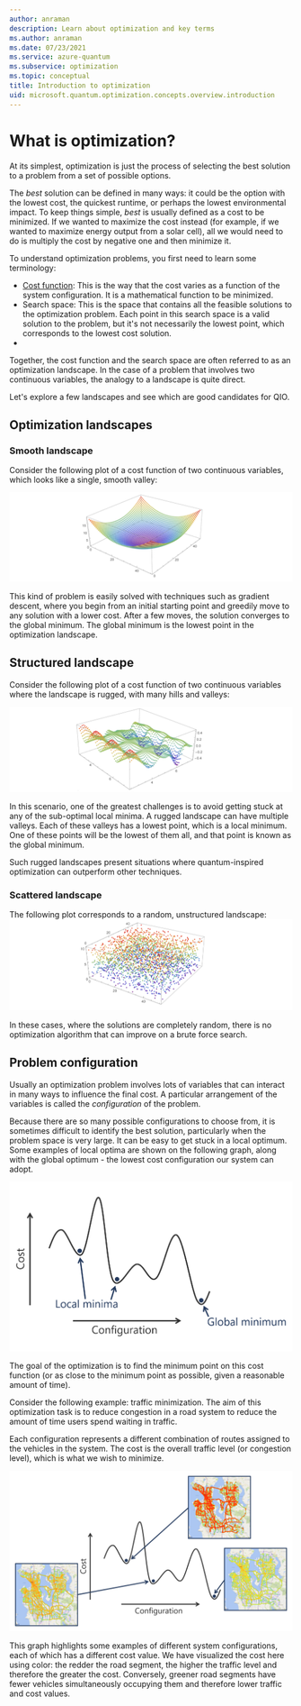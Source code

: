 ```yaml
---
author: anraman
description: Learn about optimization and key terms
ms.author: anraman
ms.date: 07/23/2021
ms.service: azure-quantum
ms.subservice: optimization
ms.topic: conceptual
title: Introduction to optimization
uid: microsoft.quantum.optimization.concepts.overview.introduction
---
```


# What is optimization?

At its simplest, optimization is just the process of selecting the best solution to a problem from a set of possible options.

The *best* solution can be defined in many ways: it could be the option with the lowest cost, the quickest runtime, or perhaps the lowest environmental impact. To keep things simple, *best* is usually defined as a cost to be minimized. If we wanted to maximize the cost instead (for example, if we wanted to maximize energy output from a solar cell), all we would need to do is multiply the cost by negative one and then minimize it.

To understand optimization problems, you first need to learn some terminology:

- [Cost function](xref:microsoft.quantum.optimization.concepts.overview.key-concepts): This is the way that the cost varies as a function of the system configuration. It is a mathematical function to be minimized. 
- Search space: This is the space that contains all the feasible solutions to the optimization problem. Each point in this search space is a valid solution to the problem, but it's not necessarily the lowest point, which corresponds to the lowest cost solution.
- 
Together, the cost function and the search space are often referred to as an optimization landscape. In the case of a problem that involves two continuous variables, the analogy to a landscape is quite direct.

Let's explore a few landscapes and see which are good candidates for QIO.

## Optimization landscapes

### Smooth landscape
Consider the following plot of a cost function of two continuous variables, which looks like a single, smooth valley:

![Smooth landspace](./media/smooth-landscape.png)

This kind of problem is easily solved with techniques such as gradient descent, where you begin from an initial starting point and greedily move to any solution with a lower cost. After a few moves, the solution converges to the global minimum. The global minimum is the lowest point in the optimization landscape.

## Structured landscape
Consider the following plot of a cost function of two continuous variables where the landscape is rugged, with many hills and valleys:

![Structured landspace](./media/structured-landscape.png)

In this scenario, one of the greatest challenges is to avoid getting stuck at any of the sub-optimal local minima. A rugged landscape can have multiple valleys. Each of these valleys has a lowest point, which is a local minimum. One of these points will be the lowest of them all, and that point is known as the global minimum.

Such rugged landscapes present situations where quantum-inspired optimization can outperform other techniques.

### Scattered landscape
The following plot corresponds to a random, unstructured landscape: 
![Scattered landspace](./media/scattered-landscape.png)

In these cases, where the solutions are completely random, there is no optimization algorithm that can improve on a brute force search.

## Problem configuration

Usually an optimization problem involves lots of variables that can interact in many ways to influence the final cost. A particular arrangement of the variables is called the *configuration* of the problem.

Because there are so many possible configurations to choose from, it is sometimes difficult to identify the best solution, particularly when the problem space is very large. It can be easy to get stuck in a local optimum. Some examples of local optima are shown on the following graph, along with the global optimum - the lowest cost configuration our system can adopt.

![Graph showing a cost function with two local optima and the global optimum highlighted](./media/optimization-intro-optima-graph.png)

The goal of the optimization is to find the minimum point on this cost function (or as close to the minimum point as possible, given a reasonable amount of time).

Consider the following example: traffic minimization. The aim of this optimization task is to reduce congestion in a road system to reduce the amount of time users spend waiting in traffic.

Each configuration represents a different combination of routes assigned to the vehicles in the system. The cost is the overall traffic level (or congestion level), which is what we wish to minimize.

![Graph showing a cost function with local optima corresponding to different traffic levels in a vehicle routing simulation](./media/optimization-intro-traffic-optima.png)

This graph highlights some examples of different system configurations, each of which has a different cost value. We have visualized the cost here using color: the redder the road segment, the higher the traffic level and therefore the greater the cost. Conversely, greener road segments have fewer vehicles simultaneously occupying them and therefore lower traffic and cost values.
